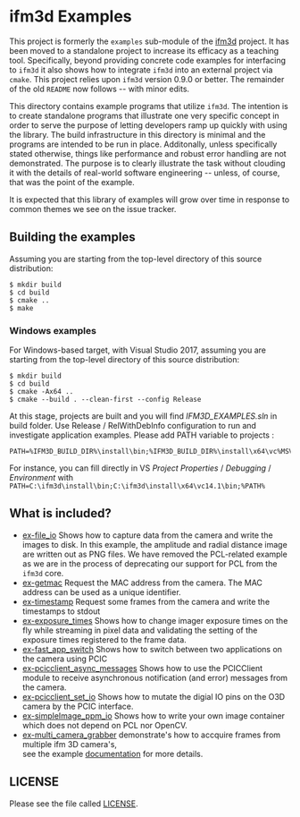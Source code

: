 
ifm3d Examples
==============
This project is formerly the `examples` sub-module of the
[ifm3d](https://github.com/ifm/ifm3d) project. It has been moved to a
standalone project to increase its efficacy as a teaching tool. Specifically,
beyond providing concrete code examples for interfacing to `ifm3d` it also
shows how to integrate `ifm3d` into an external project via `cmake`. This
project relies upon `ifm3d` version 0.9.0 or better. The remainder of the old
`README` now follows -- with minor edits.

This directory contains example programs that utilize `ifm3d`. The
intention is to create standalone programs that illustrate one very specific
concept in order to serve the purpose of letting developers ramp up quickly
with using the library. The build infrastructure in this directory is minimal
and the programs are intended to be run in place. Additonally, unless
specifically stated otherwise, things like performance and robust error
handling are not demonstrated. The purpose is to clearly illustrate the task
without clouding it with the details of real-world software engineering --
unless, of course, that was the point of the example.

It is expected that this library of examples will grow over time in response to
common themes we see on the issue tracker.

Building the examples
----------------------

Assuming you are starting from the top-level directory of this source
distribution:

    $ mkdir build
    $ cd build
    $ cmake ..
    $ make

### Windows examples
For Windows-based target, with Visual Studio 2017, assuming you are starting from the top-level directory of this source
distribution:

    $ mkdir build
    $ cd build
    $ cmake -Ax64 ..
    $ cmake --build . --clean-first --config Release

At this stage, projects are built and you will find *IFM3D_EXAMPLES.sln* in build folder.
Use Release / RelWithDebInfo configuration to run and investigate application examples.
Please add PATH variable to projects :

    PATH=%IFM3D_BUILD_DIR%\install\bin;%IFM3D_BUILD_DIR%\install\x64\vc%MSVC_MAJOR_VERSION%.%MSVC_MINOR_VERSION%\bin;%PATH%

For instance, you can fill directly in VS *Project Properties* / *Debugging* / *Environment* with                   `PATH=C:\ifm3d\install\bin;C:\ifm3d\install\x64\vc14.1\bin;%PATH%`

What is included?
-----------------

* [ex-file_io](file_io/ex-file_io.cpp) Shows how to capture data from the camera and
  write the images to disk. In this example, the amplitude and radial distance
  image are written out as PNG files. We have removed the PCL-related example
  as we are in the process of deprecating our support for PCL from the `ifm3d`
  core.
* [ex-getmac](getmac/ex-getmac.cpp)
  Request the MAC address from the camera. The MAC address can be used as
  a unique identifier.
* [ex-timestamp](timestamp/ex-timestamp.cpp)
 Request some frames from the camera and write the timestamps to stdout
* [ex-exposure_times](exposure_time/ex-exposure_times.cpp) Shows how to change imager
  exposure times on the fly while streaming in pixel data and validating the
  setting of the exposure times registered to the frame data.
* [ex-fast_app_switch](fast_app_switch/ex-fast_app_switch.cpp) Shows how to switch between two
  applications on the camera using PCIC
* [ex-pcicclient_async_messages](pcicclient_async_messages/ex-pcicclient_async_messages.cpp) Shows how to
  use the PCICClient module to receive asynchronous notification (and error)
  messages from the camera.
* [ex-pcicclient_set_io](pcicclient_set_io/ex-pcicclient_set_io.cpp) Shows how to mutate the digial IO pins
  on the O3D camera by the PCIC interface.
* [ex-simpleImage_ppm_io](simpleimage/example/ex-simpleImage_ppm_io.cpp) Shows how to write your own
  image container which does not depend on PCL nor OpenCV.
* [ex-multi_camera_grabber](multi_camera_grabber/ex-multi_camera_grabber.cpp) demonstrate's how to accquire frames from multiple ifm 3D camera's,  
  see the example [documentation](doc/ex-multi_camera_grabber.md) for more details.

LICENSE
-------
Please see the file called [LICENSE](LICENSE).
